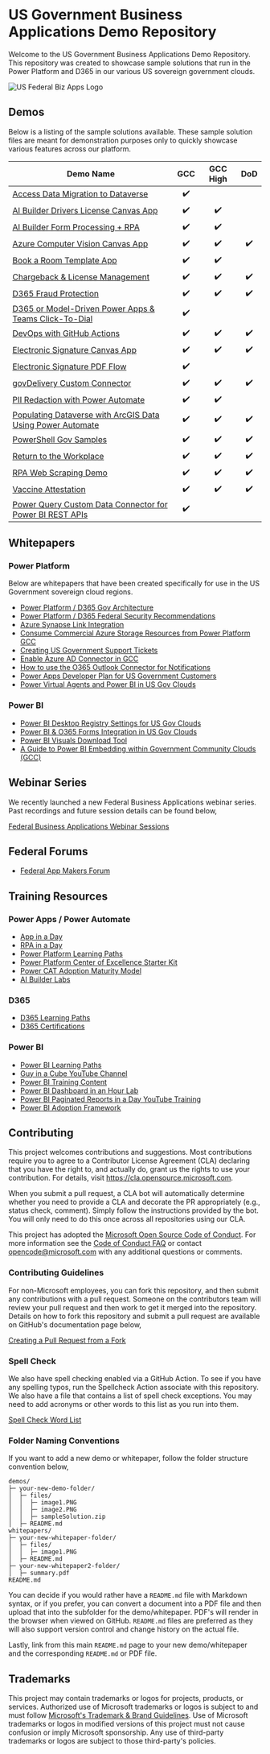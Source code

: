 # US Government Business Applications Demo Repository

Welcome to the US Government Business Applications Demo Repository.  This repository was created to showcase sample solutions that run in the Power Platform and D365 in our various US sovereign government clouds. 

![US Federal Biz Apps Logo](https://repository-images.githubusercontent.com/377017613/deaf534a-73aa-4b26-a3e5-a384b8bf158a)

## Demos

Below is a listing of the sample solutions available.  These sample solution files are meant for demonstration purposes only to quickly showcase various features across our platform.  

| Demo Name | GCC | GCC High | DoD |
| --------- | :---: | :----: | :---: |
| [Access Data Migration to Dataverse](demos/access-migration/README.md) | :heavy_check_mark: | | |
| [AI Builder Drivers License Canvas App](demos/ai-builder-drivers-license/README.md) | :heavy_check_mark: | :heavy_check_mark: | |
| [AI Builder Form Processing + RPA](demos/ai-builder-form-processing-rpa/README.md) | :heavy_check_mark: | :heavy_check_mark: | |
| [Azure Computer Vision Canvas App](demos/azure-computer-vision/README.md) | :heavy_check_mark: | :heavy_check_mark: | :heavy_check_mark: |
| [Book a Room Template App](demos/Book-Room/README.MD) | :heavy_check_mark: | :heavy_check_mark: |  |
| [Chargeback & License Management](demos/chargeback/README.md) | :heavy_check_mark: | :heavy_check_mark: | :heavy_check_mark: |
| [D365 Fraud Protection](demos/d365-fraud-protection/d365-fraud-protection.pdf) | :heavy_check_mark: | :heavy_check_mark: | :heavy_check_mark: |
| [D365 or Model-Driven Power Apps & Teams Click-To-Dial](demos/d365-click-to-dial-teams/README.md) | :heavy_check_mark: | | |
| [DevOps with GitHub Actions](demos/devops/README.md)| :heavy_check_mark: | :heavy_check_mark: | :heavy_check_mark: |
| [Electronic Signature Canvas App](demos/electronic-signatures/README.md) | :heavy_check_mark: | :heavy_check_mark: | :heavy_check_mark: |
| [Electronic Signature PDF Flow](demos/pdf-electronic-signatures/README.md) | :heavy_check_mark: |  |  |
| [govDelivery Custom Connector](demos/govDelivery/README.md) | :heavy_check_mark: | :heavy_check_mark: | :heavy_check_mark: |
| [PII Redaction with Power Automate](demos/pii-redaction/README.md) | :heavy_check_mark: | :heavy_check_mark: |  |
| [Populating Dataverse with ArcGIS Data Using Power Automate](demos/power-automate-arcgis-http/README.md) | :heavy_check_mark: | :heavy_check_mark: | :heavy_check_mark: |
| [PowerShell Gov Samples](demos/powershell-gov-samples/README.md) | :heavy_check_mark: | :heavy_check_mark: | :heavy_check_mark: |
| [Return to the Workplace](demos/return-to-work/README.md) | :heavy_check_mark: | :heavy_check_mark: | :heavy_check_mark: |
| [RPA Web Scraping Demo](demos/rpa-amazon-scraper/README.md) | :heavy_check_mark: | :heavy_check_mark: | :heavy_check_mark: |
| [Vaccine Attestation](https://github.com/microsoft/mwx-teams-vaccine-attestation) | :heavy_check_mark: | :heavy_check_mark: | :heavy_check_mark: |
| [Power Query Custom Data Connector for Power BI REST APIs](demos/powerquery-connector-pbi-rest-api-gcc/README.md) | :heavy_check_mark: | | |

## Whitepapers

### Power Platform

Below are whitepapers that have been created specifically for use in the US Government sovereign cloud regions.

* [Power Platform / D365 Gov Architecture](whitepapers/power-plat-d365-architecture/README.md)
* [Power Platform / D365 Federal Security Recommendations](whitepapers/federal-security/README.md)
* [Azure Synapse Link Integration](whitepapers/power-platform-azure-synapse/README.md)
* [Consume Commercial Azure Storage Resources from Power Platform GCC](https://github.com/microsoft/Federal-Business-Applications/wiki/PowerApps-Connecting-from-GCC-to-any-Endpoint-including-Commercial-Azure)
* [Creating US Government Support Tickets](whitepapers/power-platform-support/README.md)
* [Enable Azure AD Connector in GCC](whitepapers/azure-ad-gcc/README.md)
* [How to use the O365 Outlook Connector for Notifications](whitepapers/o365-outlook-connector/How%20to%20use%20the%20O365%20Outlook%20Connector%20for%20Notifications.pdf)
* [Power Apps Developer Plan for US Government Customers](whitepapers/power-apps-dev-plan/README.md)
* [Power Virtual Agents and Power BI in US Gov Clouds](whitepapers/pva-powerbi-gov/Power_BI_PVA_Gov_Clouds.pdf)

### Power BI

* [Power BI Desktop Registry Settings for US Gov Clouds](whitepapers/power-bi-registry-settings/README.md)
* [Power BI & O365 Forms Integration in US Gov Clouds](whitepapers/power-bi-o365-forms/README.md)
* [Power BI Visuals Download Tool](whitepapers/power-bi-visuals-download/README.md)
* [A Guide to Power BI Embedding within Government Community Clouds (GCC)](whitepapers/power-bi-embedding-gcc/README.md)

## Webinar Series

We recently launched a new Federal Business Applications webinar series.  Past recordings and future session details can be found below,

[Federal Business Applications Webinar Sessions](whitepapers/webinar-series/README.md)

## Federal Forums

* [Federal App Makers Forum](https://powerusers.microsoft.com/t5/GCC-GCCH-DoD-Federal-App-Makers/Welcome-you-to-the-GCC-GCCH-DoD-Federal-App-Makers-FAM-community/m-p/1729627#M1)

## Training Resources

### Power Apps / Power Automate

* [App in a Day](https://aka.ms/aiad)
* [RPA in a Day](https://aka.ms/rpainaday)
* [Power Platform Learning Paths](https://docs.microsoft.com/en-us/learn/powerplatform/)
* [Power Platform Center of Excellence Starter Kit](https://docs.microsoft.com/en-us/power-platform/guidance/coe/starter-kit)
* [Power CAT Adoption Maturity Model](https://powerapps.microsoft.com/en-us/blog/power-cat-adoption-maturity-model-repeatable-patterns-for-successful-power-platform-adoption/)
* [AI Builder Labs](https://docs.microsoft.com/en-us/ai-builder/learn-ai-builder)

### D365

* [D365 Learning Paths](https://docs.microsoft.com/en-us/learn/dynamics365/)
* [D365 Certifications](https://docs.microsoft.com/en-us/learn/certifications/browse/?technology=Microsoft%20Dynamics%20365&products=dynamics-365)

### Power BI

* [Power BI Learning Paths](https://docs.microsoft.com/en-us/power-bi/guided-learning/)
* [Guy in a Cube YouTube Channel](https://www.youtube.com/channel/UCFp1vaKzpfvoGai0vE5VJ0w)
* [Power BI Training Content](https://aka.ms/PBITraining)
* [Power BI Dashboard in an Hour Lab](https://aka.ms/pbi-diah)
* [Power BI Paginated Reports in a Day YouTube Training](https://www.youtube.com/playlist?list=PL1N57mwBHtN1icIhpjQOaRL8r9G-wytpT)
* [Power BI Adoption Framework](https://www.youtube.com/playlist?list=PL1N57mwBHtN0UZbEgLHtA1yxqPlae3B90)

## Contributing

This project welcomes contributions and suggestions.  Most contributions require you to agree to a
Contributor License Agreement (CLA) declaring that you have the right to, and actually do, grant us
the rights to use your contribution. For details, visit https://cla.opensource.microsoft.com.

When you submit a pull request, a CLA bot will automatically determine whether you need to provide
a CLA and decorate the PR appropriately (e.g., status check, comment). Simply follow the instructions
provided by the bot. You will only need to do this once across all repositories using our CLA.

This project has adopted the [Microsoft Open Source Code of Conduct](https://opensource.microsoft.com/codeofconduct/).
For more information see the [Code of Conduct FAQ](https://opensource.microsoft.com/codeofconduct/faq/) or
contact [opencode@microsoft.com](mailto:opencode@microsoft.com) with any additional questions or comments.

### Contributing Guidelines

For non-Microsoft employees, you can fork this repository, and then submit any contributions with a pull request.  Someone on the contributors team will review your pull request and then work to get it merged into the repository.  Details on how to fork this repository and submit a pull request are available on GitHub's documentation page below,

[Creating a Pull Request from a Fork](https://docs.github.com/en/github/collaborating-with-pull-requests/proposing-changes-to-your-work-with-pull-requests/creating-a-pull-request-from-a-fork)

### Spell Check
We also have spell checking enabled via a GitHub Action.  To see if you have any spelling typos, run the Spellcheck Action associate with this repository.  We also have a file that contains a list of spell check exceptions.  You may need to add acronyms or other words to this list as you run into them.

[Spell Check Word List](./config/wordlist.txt)

### Folder Naming Conventions
If you want to add a new demo or whitepaper, follow the folder structure convention below,

```
demos/
├─ your-new-demo-folder/
│  ├─ files/
│  │  ├─ image1.PNG
│  │  ├─ image2.PNG
│  │  ├─ sampleSolution.zip
│  ├─ README.md
whitepapers/
├─ your-new-whitepaper-folder/
│  ├─ files/
│  │  ├─ image1.PNG
│  ├─ README.md
├─ your-new-whitepaper2-folder/
│  ├─ summary.pdf
README.md
```

You can decide if you would rather have a ```README.md``` file with Markdown syntax, or if you prefer, you can convert a document into a PDF file and then upload that into the subfolder for the demo/whitepaper.  PDF's will render in the browser when viewed on GitHub. ```README.md``` files are preferred as they will also support version control and change history on the actual file.

Lastly, link from this main ```README.md``` page to your new demo/whitepaper and the corresponding ```README.md``` or PDF file.

## Trademarks

This project may contain trademarks or logos for projects, products, or services. Authorized use of Microsoft 
trademarks or logos is subject to and must follow 
[Microsoft's Trademark & Brand Guidelines](https://www.microsoft.com/en-us/legal/intellectualproperty/trademarks/usage/general).
Use of Microsoft trademarks or logos in modified versions of this project must not cause confusion or imply Microsoft sponsorship.
Any use of third-party trademarks or logos are subject to those third-party's policies.
